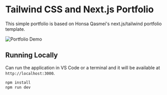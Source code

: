 # Tailwind CSS and Next.js Portfolio

This simple portfolio is based on Honsa Qasmei's next.js/tailwind portfolio template.

![Portfolio Demo](demo/demo.gif)

## Running Locally

Can run the application in VS Code or a terminal and it will be available at `http://localhost:3000`.

```bash
npm install
npm run dev
```
